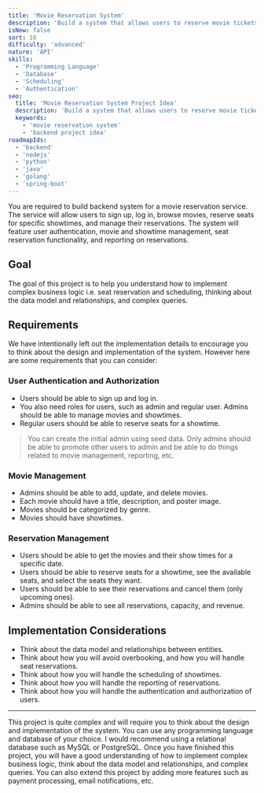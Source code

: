 ```yaml
---
title: 'Movie Reservation System'
description: 'Build a system that allows users to reserve movie tickets.'
isNew: false
sort: 16
difficulty: 'advanced'
nature: 'API'
skills:
  - 'Programming Language'
  - 'Database'
  - 'Scheduling'
  - 'Authentication'
seo:
  title: 'Movie Reservation System Project Idea'
  description: 'Build a system that allows users to reserve movie tickets.'
  keywords:
    - 'movie reservation system'
    - 'backend project idea'
roadmapIds:
  - 'backend'
  - 'nodejs'
  - 'python'
  - 'java'
  - 'golang'
  - 'spring-boot'
---
```


You are required to build backend system for a movie reservation service. The service will allow users to sign up, log in, browse movies, reserve seats for specific showtimes, and manage their reservations. The system will feature user authentication, movie and showtime management, seat reservation functionality, and reporting on reservations.

## Goal

The goal of this project is to help you understand how to implement complex business logic i.e. seat reservation and scheduling, thinking about the data model and relationships, and complex queries.

## Requirements

We have intentionally left out the implementation details to encourage you to think about the design and implementation of the system. However here are some requirements that you can consider:

### User Authentication and Authorization

- Users should be able to sign up and log in.
- You also need roles for users, such as admin and regular user. Admins should be able to manage movies and showtimes.
- Regular users should be able to reserve seats for a showtime.

> You can create the initial admin using seed data. Only admins should be able to promote other users to admin and be able to do things related to movie management, reporting, etc.

### Movie Management

- Admins should be able to add, update, and delete movies.
- Each movie should have a title, description, and poster image.
- Movies should be categorized by genre.
- Movies should have showtimes.

### Reservation Management

- Users should be able to get the movies and their show times for a specific date.
- Users should be able to reserve seats for a showtime, see the available seats, and select the seats they want.
- Users should be able to see their reservations and cancel them (only upcoming ones).
- Admins should be able to see all reservations, capacity, and revenue.

## Implementation Considerations

- Think about the data model and relationships between entities.
- Think about how you will avoid overbooking, and how you will handle seat reservations.
- Think about how you will handle the scheduling of showtimes.
- Think about how you will handle the reporting of reservations.
- Think about how you will handle the authentication and authorization of users.

<hr />

This project is quite complex and will require you to think about the design and implementation of the system. You can use any programming language and database of your choice. I would recommend using a relational database such as MySQL or PostgreSQL. Once you have finished this project, you will have a good understanding of how to implement complex business logic, think about the data model and relationships, and complex queries. You can also extend this project by adding more features such as payment processing, email notifications, etc.
